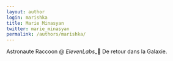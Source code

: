 ```yaml
---
layout: author
login: marishka
title: Marie Minasyan
twitter: marie_minasyan
permalink: /authors/marishka/
---
```

Astronaute Raccoon @ *ElevenLabs*_🚀
De retour dans la Galaxie.